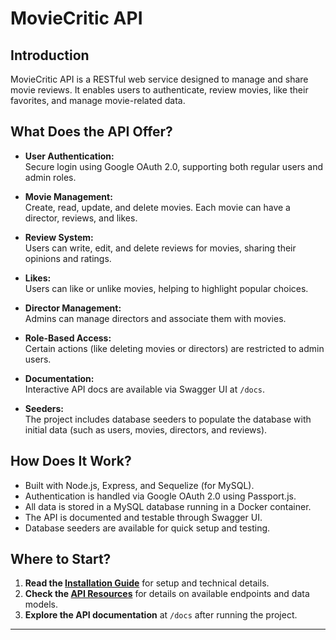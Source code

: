 # MovieCritic API

## Introduction

MovieCritic API is a RESTful web service designed to manage and share movie reviews. It enables users to authenticate, review movies, like their favorites, and manage movie-related data.

## What Does the API Offer?

- **User Authentication:**  
  Secure login using Google OAuth 2.0, supporting both regular users and admin roles.

- **Movie Management:**  
  Create, read, update, and delete movies. Each movie can have a director, reviews, and likes.

- **Review System:**  
  Users can write, edit, and delete reviews for movies, sharing their opinions and ratings.

- **Likes:**  
  Users can like or unlike movies, helping to highlight popular choices.

- **Director Management:**  
  Admins can manage directors and associate them with movies.

- **Role-Based Access:**  
  Certain actions (like deleting movies or directors) are restricted to admin users.

- **Documentation:**  
  Interactive API docs are available via Swagger UI at `/docs`.

- **Seeders:**  
  The project includes database seeders to populate the database with initial data (such as users, movies, directors, and reviews).

## How Does It Work?

- Built with Node.js, Express, and Sequelize (for MySQL).
- Authentication is handled via Google OAuth 2.0 using Passport.js.
- All data is stored in a MySQL database running in a Docker container.
- The API is documented and testable through Swagger UI.
- Database seeders are available for quick setup and testing.

## Where to Start?

1. **Read the [Installation Guide](../README.md#installation)** for setup and technical details.
2. **Check the [API Resources](./resources.md)** for details on available endpoints and data models.
3. **Explore the API documentation** at `/docs` after running the project.

---
